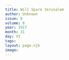 ```yaml
---
title: Will Spare Jerusalem
author: Unknown
issue: 8
volume: 8
year: 1917
month: 31
day: VI
tags:
layout: page.njk
image:
---
```





